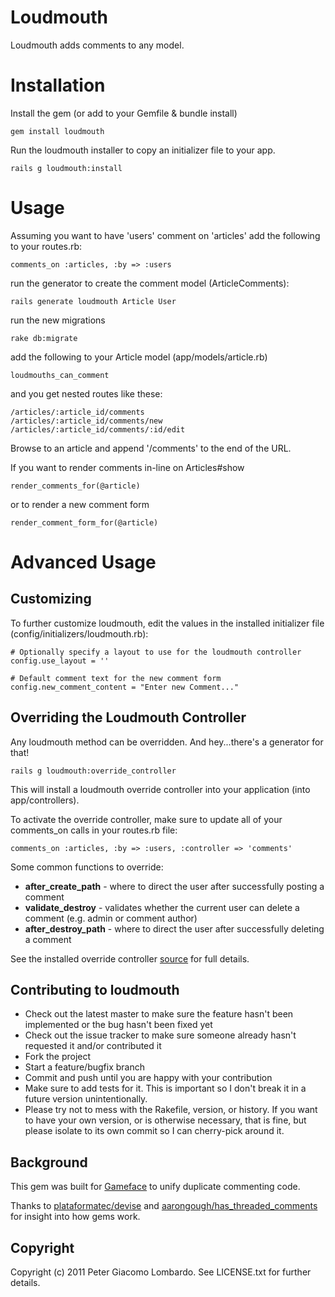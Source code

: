 Loudmouth
=========

Loudmouth adds comments to any model.

Installation
============
Install the gem (or add to your Gemfile & bundle install)

    gem install loudmouth
    
Run the loudmouth installer to copy an initializer file to your app.

    rails g loudmouth:install
    
Usage
=====

Assuming you want to have 'users' comment on 'articles' add the following to your routes.rb:

    comments_on :articles, :by => :users

run the generator to create the comment model (ArticleComments):

    rails generate loudmouth Article User
    
run the new migrations

    rake db:migrate
    
add the following to your Article model (app/models/article.rb)

    loudmouths_can_comment
    
and you get nested routes like these:

    /articles/:article_id/comments
    /articles/:article_id/comments/new
    /articles/:article_id/comments/:id/edit

Browse to an article and append '/comments' to the end of the URL.

If you want to render comments in-line on Articles#show

    render_comments_for(@article)
    
or to render a new comment form

    render_comment_form_for(@article)
    
Advanced Usage
==============

Customizing
-----------

To further customize loudmouth, edit the values in the installed initializer file (config/initializers/loudmouth.rb):

    # Optionally specify a layout to use for the loudmouth controller
    config.use_layout = ''

    # Default comment text for the new comment form
    config.new_comment_content = "Enter new Comment..."

Overriding the Loudmouth Controller
-----------------------------------

Any loudmouth method can be overridden.  And hey...there's a generator for that!

    rails g loudmouth:override_controller
    
This will install a loudmouth override controller into your application (into app/controllers).

To activate the override controller, make sure to update all of your comments_on calls in your routes.rb file:

    comments_on :articles, :by => :users, :controller => 'comments'

Some common functions to override:

* **after\_create\_path** - where to direct the user after successfully posting a comment
* **validate\_destroy** - validates whether the current user can delete a comment (e.g. admin or comment author)
* **after\_destroy\_path** - where to direct the user after successfully deleting a comment

See the installed override controller [source](https://github.com/pglombardo/loudmouth/blob/master/lib/generators/loudmouth/templates/comments_controller.rb) for full details.

Contributing to loudmouth
-------------------------
 
* Check out the latest master to make sure the feature hasn't been implemented or the bug hasn't been fixed yet
* Check out the issue tracker to make sure someone already hasn't requested it and/or contributed it
* Fork the project
* Start a feature/bugfix branch
* Commit and push until you are happy with your contribution
* Make sure to add tests for it. This is important so I don't break it in a future version unintentionally.
* Please try not to mess with the Rakefile, version, or history. If you want to have your own version, or is otherwise necessary, that is fine, but please isolate to its own commit so I can cherry-pick around it.

Background
----------

This gem was built for [Gameface](http://g.ameface.com) to unify duplicate commenting code.

Thanks to [plataformatec/devise](https://github.com/plataformatec/devise) and [aarongough/has\_threaded\_comments](https://github.com/aarongough/has_threaded_comments) for insight into how gems work.

Copyright
---------

Copyright (c) 2011 Peter Giacomo Lombardo. See LICENSE.txt for
further details.

